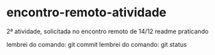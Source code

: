# encontro-remoto-atividade
2ª atividade, solicitada no encontro remoto de 14/12
readme praticando

lembrei do comando: git commit
lembrei do comando: git status
